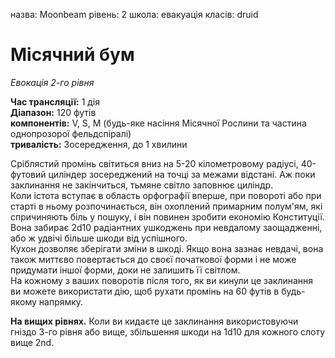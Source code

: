 назва: Moonbeam рівень: 2 школа: евакуація класів: druid

# Місячний бум
_Евокація 2-го рівня_

**Час трансляції:** 1 дія    
**Діапазон:** 120 футів    
**компонентів:** V, S, M (будь-яке насіння Місячної Рослини та частина однопрозорої фельдспіралі)    
**тривалість:** Зосередження, до 1 хвилини

Сріблястий промінь світиться вниз на 5-20 кілометровому радіусі, 40-футовий циліндер зосереджений на точці за межами відстані. Аж поки заклинання не закінчиться, тьмяне світло заповнює циліндр.    
Коли істота вступає в область орфографії вперше, при повороті або при старті в ньому розпочинається, він охоплений примарним полум'ям, які спричиняють біль у пошуку, і він повинен зробити економію Конституції. Вона забирає 2d10 радіантних ушкоджень при невдалому заощадженні, або ж удвічі більше шкоди від успішного.    
Кухон дозволяє зберігати зміни в шкоді. Якщо вона зазнає невдачі, вона також миттєво повертається до своєї початкової форми і не може придумати іншої форми, доки не залишить її світлом.    
На кожному з ваших поворотів після того, як ви кинули це заклинання ви можете використати дію, щоб рухати промінь на 60 футів в будь-якому напрямку.

**На вищих рівнях.** Коли ви кидаєте це заклинання використовуючи гніздо 3-го рівня або вище, збільшення шкоди на 1d10 для кожного слоту вище 2nd. 